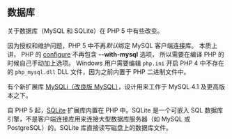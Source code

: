 数据库
------

关于数据库（MySQL 和 SQLite）在 PHP 5 中有些改变。

因为授权和维护问题，PHP 5 中不再*默认*绑定 MySQL 客户端连接库。
本质上讲， PHP 的
<a href="/configuration.html" class="link">configure</a> 不再包含
**--with-mysql** 选项， 所以需要在编译 PHP 的时候自己手动加上选项。
Windows 用户需要编辑 `php.ini` 开启 PHP 4 中不存在的 `php_mysql.dll` DLL
文件，因为之前内置于 PHP 二进制文件中。

有个新扩展库
<a href="/set/mysqlinfo.html#别名和过时的%20Mysqli%20函数" class="link">MySQLi（改良版 MySQL）</a>，设计用来工作于
MySQL 4.1 及更高版本之下。

自 PHP 5
起，<a href="/book/sqlite.html#SQLite%20函数" class="link">SQLite</a>
扩展库内置在 PHP 中。SQLite 是一个可嵌入 SQL
数据库引擎，不是客户端连接库用来连接大型数据库服务器（如 MySQL 或
PostgreSQL）的。SQLite 库直接读写磁盘上的数据库文件。
